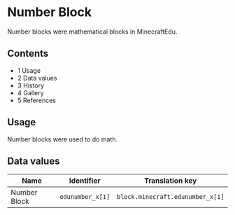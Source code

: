 # Number Block
Number blocks were mathematical blocks in MinecraftEdu.

## Contents
- 1 Usage
- 2 Data values
- 3 History
- 4 Gallery
- 5 References

## Usage
Number blocks were used to do math. 

## Data values
| Name         | Identifier       | Translation key                  |
|--------------|------------------|----------------------------------|
| Number Block | `edunumber_x[1]` | `block.minecraft.edunumber_x[1]` |


